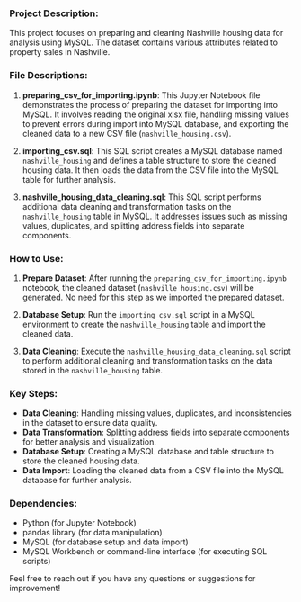 ### Project Description:

This project focuses on preparing and cleaning Nashville housing data for analysis using MySQL. The dataset contains various attributes related to property sales in Nashville.

### File Descriptions:

1. **preparing_csv_for_importing.ipynb**: This Jupyter Notebook file demonstrates the process of preparing the dataset for importing into MySQL. It involves reading the original xlsx file, handling missing values to prevent errors during import into MySQL database, and exporting the cleaned data to a new CSV file (`nashville_housing.csv`).

2. **importing_csv.sql**: This SQL script creates a MySQL database named `nashville_housing` and defines a table structure to store the cleaned housing data. It then loads the data from the CSV file into the MySQL table for further analysis.

3. **nashville_housing_data_cleaning.sql**: This SQL script performs additional data cleaning and transformation tasks on the `nashville_housing` table in MySQL. It addresses issues such as missing values, duplicates, and splitting address fields into separate components.

### How to Use:

1. **Prepare Dataset**: After running the `preparing_csv_for_importing.ipynb` notebook, the cleaned dataset (`nashville_housing.csv`) will be generated. No need for this step as we imported the prepared dataset.
   
2. **Database Setup**: Run the `importing_csv.sql` script in a MySQL environment to create the `nashville_housing` table and import the cleaned data.
   
3. **Data Cleaning**: Execute the `nashville_housing_data_cleaning.sql` script to perform additional cleaning and transformation tasks on the data stored in the `nashville_housing` table.

### Key Steps:

- **Data Cleaning**: Handling missing values, duplicates, and inconsistencies in the dataset to ensure data quality.
- **Data Transformation**: Splitting address fields into separate components for better analysis and visualization.
- **Database Setup**: Creating a MySQL database and table structure to store the cleaned housing data.
- **Data Import**: Loading the cleaned data from a CSV file into the MySQL database for further analysis.

### Dependencies:

- Python (for Jupyter Notebook)
- pandas library (for data manipulation)
- MySQL (for database setup and data import)
- MySQL Workbench or command-line interface (for executing SQL scripts)

Feel free to reach out if you have any questions or suggestions for improvement!
